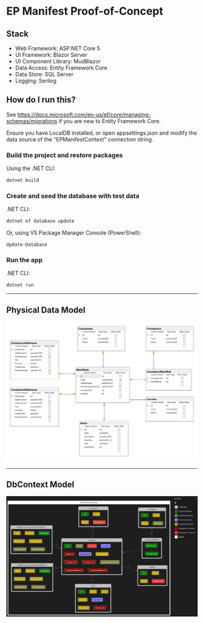 # EP Manifest Proof-of-Concept

## Stack

* Web Framework: ASP.NET Core 5
* UI Framework: Blazor Server
* UI Component Library: MudBlazor
* Data Access: Entity Framework Core
* Data Store: SQL Server
* Logging: Serilog

## How do I run this?

See <https://docs.microsoft.com/en-us/ef/core/managing-schemas/migrations> if you are new to Entity Framework Core.

Ensure you have LocalDB installed, or open appsettings.json and modify the data source of the "EPManifestContext" connection string.

### Build the project and restore packages

Using the .NET CLI:

```bash
dotnet build
```

### Create and seed the database with test data

.NET CLI:

```bash
dotnet ef database update
```

Or, using VS Package Manager Console (PowerShell):

```pwsh
Update-Database
```

### Run the app

.NET CLI:

```bash
dotnet run
```

---

## Physical Data Model

<img src="./images/sql_server_diagram.png">

---

## DbContext Model

<img src="images\efcore_dbcontext_diagram.png">